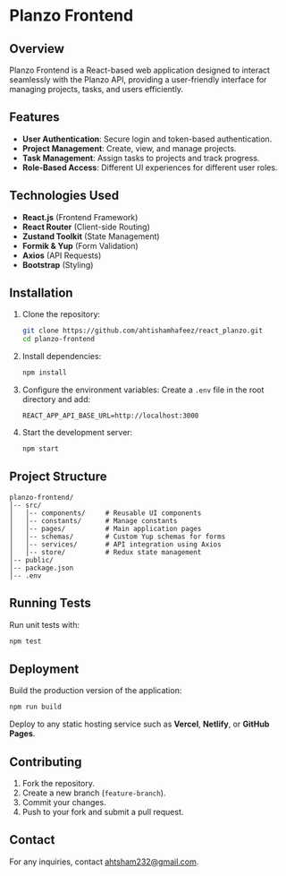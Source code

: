 # Planzo Frontend

## Overview
Planzo Frontend is a React-based web application designed to interact seamlessly with the Planzo API, providing a user-friendly interface for managing projects, tasks, and users efficiently.

## Features
- **User Authentication**: Secure login and token-based authentication.
- **Project Management**: Create, view, and manage projects.
- **Task Management**: Assign tasks to projects and track progress.
- **Role-Based Access**: Different UI experiences for different user roles.

## Technologies Used
- **React.js** (Frontend Framework)
- **React Router** (Client-side Routing)
- **Zustand Toolkit** (State Management)
- **Formik & Yup** (Form Validation)
- **Axios** (API Requests)
- **Bootstrap** (Styling)

## Installation

1. Clone the repository:
   ```bash
   git clone https://github.com/ahtishamhafeez/react_planzo.git
   cd planzo-frontend
   ```

2. Install dependencies:
   ```bash
   npm install
   ```

3. Configure the environment variables:
   Create a `.env` file in the root directory and add:
   ```env
   REACT_APP_API_BASE_URL=http://localhost:3000
   ```

4. Start the development server:
   ```bash
   npm start
   ```

## Project Structure
```
planzo-frontend/
│-- src/
│   │-- components/     # Reusable UI components
│   │-- constants/      # Manage constants
│   │-- pages/          # Main application pages
│   │-- schemas/        # Custom Yup schemas for forms
│   │-- services/       # API integration using Axios
│   │-- store/          # Redux state management
│-- public/
│-- package.json
│-- .env
```

## Running Tests
Run unit tests with:
```bash
npm test
```

## Deployment
Build the production version of the application:
```bash
npm run build
```
Deploy to any static hosting service such as **Vercel**, **Netlify**, or **GitHub Pages**.

## Contributing
1. Fork the repository.
2. Create a new branch (`feature-branch`).
3. Commit your changes.
4. Push to your fork and submit a pull request.

## Contact
For any inquiries, contact [ahtsham232@gmail.com](mailto:ahtsham232@gmail.com).


